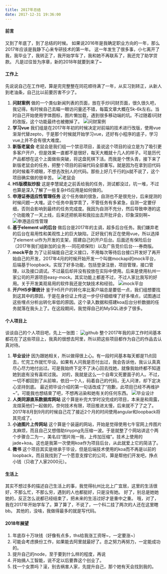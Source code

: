 ```yaml
---
title: 2017年总结
date: 2017-12-31 19:36:00
---
```

#### 前言
又到了年底了，到了总结的时候。
如果说2016年是我确定职业方向的一年，那么2017年应该是我静下心来专研技术的第一年。
这一年发生了很多事，小七离开了我，我毕业了，我转正了，我开始学车了，我和她不再联系了，我还完了助学贷款。
凡是过往皆为序章，新的2018年就要到来了~
#### 工作上
先说说自己在工作吧，算是完完整整在同花顺待满了一年，从实习到转正，从新人到老油条，自己比以前要厉害不少了。
1. **问财案例**
做的一个类似新闻列表的页面，放在手炒I问财页面，很久很久吧，我记得。有时候自己去瞄一眼访问量还不错，每篇文章大概在5k-6k左右。当时自己开始使用字体图标，图片懒加载，遇到很多移动端的坑。不过随着I问财的改版，这个功能最终也被撤掉了。
![问财案例](https://fs.andylistudio.com/blog/2018_01_05/anli.png/default)
2. **学习vue**
我们组是在2017年年初的时候决定对前端的技术进行改版，使用vue渐渐代替zepto，于是那个时候就开始学习vue，还好有小程序的底子，学习vue上并不会有很大难度。
3. **新版老鼠会**
老鼠会是我们组一个禁忌项目，虽说这个项目的设立是为了吸引更多客户开户，但是效果一直都不是很好，每天大概就十几人的样子。可是历代产品都想在这个上面做些突破，将这盘死棋下活。而我是个愣头青，接下来了新版老鼠会的任务，把整个项目的前端代码全部重写。就是因为在拿到旧代码的时候看不顺眼，不想去改别人的代码。那些上好几千行的js就不说了，这个项目确实做的很辛苦。
![老鼠会](https://fs.andylistudio.com/blog/2018_01_05/ratclub.png/default)
4. **H5版模拟炒股**
这是李慧斌走之前丢给我的任务，测试都没过，坑一堆，不过也算是深入了解了一些复杂H5应用是如何做的。
5. **申港证券适应性管理任务**
这个任务做的很急，自测也不是很充分，后来提测的时候问题一大堆。这个任务中我学乖了，不管任务有多紧急，自测一定要仔细，否则会影响到最终的任务完成度。我因为自测不充分，然后导致申港的这个功能晚了一天上线，后来还把帆哥和我拉出去开批评会，印象深刻啊~
![申港适应性管理](https://fs.andylistudio.com/blog/2018_01_05/shengang.jpg/default)
6. **基于element ui的后台**
做后台是2017年的主调，超多后台任务。我们嫌弃老的后台在易用性和美观性上的巨大缺陷，正好我们有正在使用vue，所以选择了element ui作为开发的支架，搭建自己的开户后台。后面还有保险后台（2017年我们组新加的业务---同花顺保险）以及广告竞价后台---券商版。
7. **mock平台**
为了让前端能自己定义接口，不用每次等待后台接口开发好了再开始自己的开发，2017年4月的时候开始开发一个叫做mockapi的mock平台，后端基于loopback。实现了好多功能，包括登录注册，项目管理，接口管理，以及接口调试。不过最后却并没有投放在实际中使用。后来是使用杭州一家公司的开源项目easy-mock。其实功能上都差不过，不过人家比我写的好用。关于开发美观易用的软件我还是欠缺技术和经验。
![mock平台](https://fs.andylistudio.com/blog/2018_01_05/mock.jpg/default)
8. **开户H5步骤统计**
鉴于H5开户的转化率比客户端总是要低一点，我们组想要找到这其中的原因，于是在身份证上传这一步仔仔细细埋了好多埋点，试图通过这些埋点分析出转化率低的原因。这个录入数据和搭建koa后台分析数据的任务就落在我头上了。在这段期间，我觉得自己的MySQL进步了很多。

#### 个人项目上
谈谈自己的个人项目吧，先上一张图：
![github](https://fs.andylistudio.com/github.png/default)
整个2017年我的非工作时间基本都花在了这些项目上，我真的很想去阿里，所以把这些项目都作为自己的作品去认真对待。
1. **毕业设计**
因为跟她相关，所以做得很上心。有一段时间基本每天都是11点回去，忙完工作就忙毕设。如果有人问我是否付出过，我会告诉他，我认认真真尽心尽力地付出过。可是我始终下定不了决心回去找她，就像我始终都不知道她到底有没有喜欢过我。
对的，我就是这么一个自卑又死要面子的人。不过，一切不都回到了从前嘛，依旧一个人，码着自己的代码，无人问津，却下定决心坚持到底。
最近把毕设介绍的第一句话改成了“抱歉，此项目已经不再维护~”。可能我也想结束了吧，不想再沾染和她有关的任何东西。
![毕业设计](https://fs.andylistudio.com/blog/2018_01_05/design.png/default)
2. **人类同源直系数据库网站**
这个算是补完大学时没完成的项目，本来是和周露，龙煊英他们一起做的，奈何技术有限，项目推进太慢，后来就不了了之了。2017年8月到9月的时候自己花了接近2个月的时间使用angular和loopback将其完成了。
3. **小迪图片上传网站**
这个算是个装逼的网站，开始是觉得使用七牛官网上传图片太麻烦，而且自己又想借助tinypng先压缩一波。于是就整了个网站讲这个两个步骤合二为一，美名曰“图片拖一拖，上传加压缩”。技术上使用的jade+koa。这也是我第一次使用koa作为项目后台，从此就爱上它的简洁了。
4. **微书**
这个项目其实是继承于毕设，但是后端技术使用的koa而不再是以前的loopback，而且我找到了一个愿意支撑它的公司，算是帮他们开发吧，挣点小钱（只收了人家2000元）。

#### 生活上
其实不想过多的描述自己生活上的事，我觉得杭州比北上广宜居，这里的生活很好，不那么忙，不那么穷，遇到的人也都挺好，只是没有她。
好了，别总是她她她的，反正怎么说都已经结束了，把未来的生活过好才是重中之重。
哦，对了，我在2017年开始学车了。算了算了，不说了，一个科二挂了两次的人还在这里瞎bb。
其他的，没啥，我做得最多的就是写代码。

#### 2018年展望
1. 年底存十万块钱（好像有点多，ths给我涨工资呀~，一定要涨~）
2. 可能会考虑换份工作，如果能去阿里就最好了。总之努力再努力，一定能成功的。
3. 提升自己的node，至于要到什么样的程度，再说
4. 开始搞人工智能，说不定以后要靠这个创业了。
5. 找一个女票吗？滚，别去祸害人家，先提升自己，那个她有天会找到我的。
